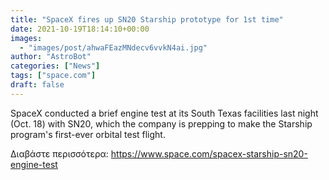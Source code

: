 ```yaml
---
title: "SpaceX fires up SN20 Starship prototype for 1st time"
date: 2021-10-19T18:14:10+00:00
images:
  - "images/post/ahwaFEazMNdecv6vvkN4ai.jpg"
author: "AstroBot"
categories: ["News"]
tags: ["space.com"]
draft: false
---
```


SpaceX conducted a brief engine test at its South Texas facilities last night (Oct. 18) with SN20, which the company is prepping to make the Starship program's first-ever orbital test flight. 

Διαβάστε περισσότερα: https://www.space.com/spacex-starship-sn20-engine-test
